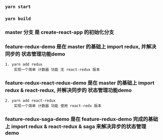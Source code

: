 ### `yarn start`

### `yarn build`

### master 分支 是 create-react-app 的初始化分支

### feature-redux-demo 是在 master 的基础上 import redux, 并解决同步的 状态管理功能demo

    1. yarn add redux 
        实现一个简单 计数器 功能 无 react-redux 版本

### feature-redux-react-redux-demo 是在 master 的基础上 import redux & react-redux, 并解决同步的 状态管理功能demo

    2. yarn add react-redux
        实现一个简单 计数器 功能 使用 react-redx 版本

### feature-redux-saga-demo 是在 feature-redux-demo 完成的基础上 import redux & react-redux & saga 来解决异步的状态管理demo
